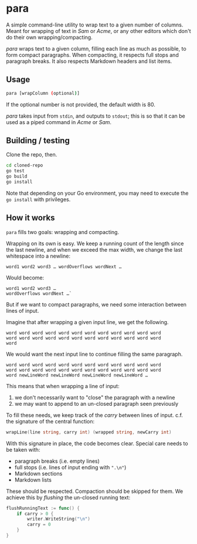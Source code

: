 # para

A simple command-line utility to wrap text to a given number of columns. \
Meant for wrapping of text in *Sam* or *Acme*, or any other
editors which don't do their own wrapping/compacting.

*para* wraps text to a given column, filling each line as much as possible,
to form compact paragraphs.
When compacting, it respects full stops and paragraph breaks.
It also respects Markdown headers and list items.

## Usage

``` sh
para [wrapColumn (optional)]
```

If the optional number is not provided, the default width is 80.

*para* takes input from `stdin`, and outputs to `stdout`; this is so that
it can be used as a piped command in *Acme* or *Sam*.

## Building / testing

Clone the repo, then.

``` sh
cd cloned-repo
go test
go build
go install
```

Note that depending on your Go environment, you may need to execute the
`go install` with privileges.

## How it works

`para` fills two goals: wrapping and compacting.

Wrapping on its own is easy. We keep a running count of the length since
the last newline, and when we exceed the max width, we change the last
whitespace into a newline:

``` text
word1 word2 word3 … wordOverflows wordNext …
```

Would become:

``` text
word1 word2 word3 …
wordOverflows wordNext …`
```

But if we want to compact paragraphs, we need some interaction between lines
of input.

Imagine that after wrapping a given input line, we get the following.

``` text
word word word word word word word word word word word word
word word word word word word word word word word word word
word
```

We would want the next input line to continue filling the same paragraph.

``` text
word word word word word word word word word word word word
word word word word word word word word word word word word
word newLineWord newLineWord newLineWord newLineWord …
```

This means that when wrapping a line of input:

1. we don't necessarily want to "close" the paragraph with a newline
1. we may want to append to an un-closed paragraph seen previously

To fill these needs, we keep track of the *carry* between lines of input.
c.f. the signature of the central function:

``` go
wrapLine(line string, carry int) (wrapped string, newCarry int)
```

With this signature in place, the code becomes clear. Special care needs to
be taken with:

- paragraph breaks (i.e. empty lines)
- full stops (i.e. lines of input ending with `".\n"`)
- Markdown sections
- Markdown lists

These should be respected. Compaction should be skipped for them.
We achieve this by *flushing*  the un-closed running text:

``` go
flushRunningText := func() {
    if carry > 0 {
        writer.WriteString("\n")
        carry = 0
    }
}
```
